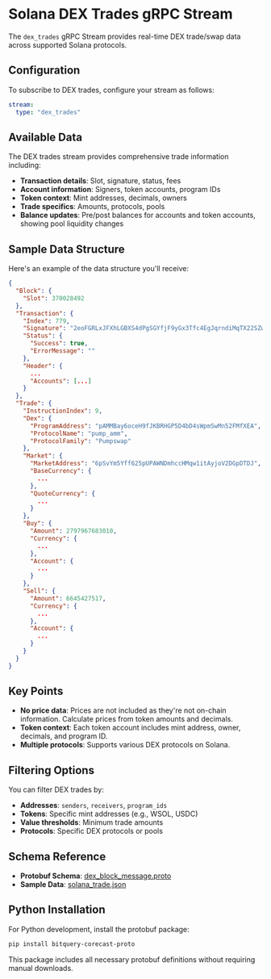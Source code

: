 # Solana DEX Trades gRPC Stream

The `dex_trades` gRPC Stream provides real-time DEX trade/swap data across supported Solana protocols. 

## Configuration

To subscribe to DEX trades, configure your stream as follows:

```yaml
stream:
  type: "dex_trades"
```

## Available Data

The DEX trades stream provides comprehensive trade information including:

- **Transaction details**: Slot, signature, status, fees
- **Account information**: Signers, token accounts, program IDs
- **Token context**: Mint addresses, decimals, owners
- **Trade specifics**: Amounts, protocols, pools
- **Balance updates**: Pre/post balances for accounts and token accounts, showing pool liquidity changes

## Sample Data Structure

Here's an example of the data structure you'll receive:

```json
{
  "Block": {
    "Slot": 370028492
  },
  "Transaction": {
    "Index": 779,
    "Signature": "2eoFGRLxJFXhLGBXS4dPgSGYfjF9yGx3Tfc4EgJqrndiMqTX22SZwaH1E8E8p7333z2CWqofY8YvJgB7DN6hJv1L",
    "Status": {
      "Success": true,
      "ErrorMessage": ""
    },
    "Header": {
      ...
      "Accounts": [...]
    }
  },
  "Trade": {
    "InstructionIndex": 9,
    "Dex": {
      "ProgramAddress": "pAMMBay6oceH9fJKBRHGP5D4bD4sWpmSwMn52FMfXEA",
      "ProtocolName": "pump_amm",
      "ProtocolFamily": "Pumpswap"
    },
    "Market": {
      "MarketAddress": "6pSvYm5Yff625pUPAWNDmhccHMqw1itAyjoV2DGpDTDJ",
      "BaseCurrency": {
        ...
      },
      "QuoteCurrency": {
        ...
      }
    },
    "Buy": {
      "Amount": 2797967683010,
      "Currency": {
        ...
      },
      "Account": {
        ...
      }
    },
    "Sell": {
      "Amount": 6645427517,
      "Currency": {
        ...
      },
      "Account": {
        ...
      }
    }
  }
}
```

## Key Points

- **No price data**: Prices are not included as they're not on-chain information. Calculate prices from token amounts and decimals.
- **Token context**: Each token account includes mint address, owner, decimals, and program ID.
- **Multiple protocols**: Supports various DEX protocols on Solana.

## Filtering Options

You can filter DEX trades by:

- **Addresses**: `senders`, `receivers`, `program_ids`
- **Tokens**: Specific mint addresses (e.g., WSOL, USDC)
- **Value thresholds**: Minimum trade amounts
- **Protocols**: Specific DEX protocols or pools

## Schema Reference

- **Protobuf Schema**: [dex_block_message.proto](https://github.com/bitquery/streaming_protobuf/blob/main/solana/dex_block_message.proto)
- **Sample Data**: [solana_trade.json](https://github.com/bitquery/grpc-code-samples/blob/main/data-sample/solana_trade.json)

## Python Installation

For Python development, install the protobuf package:

```bash
pip install bitquery-corecast-proto
```

This package includes all necessary protobuf definitions without requiring manual downloads.
